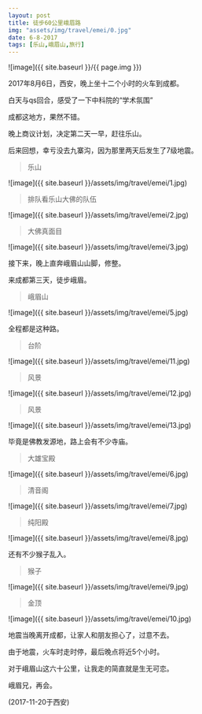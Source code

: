 ```yaml
---
layout: post
title: 徒步60公里峨眉路
img: "assets/img/travel/emei/0.jpg"
date: 6-8-2017
tags: [乐山,峨眉山,旅行]
---
```


![image]({{ site.baseurl }}/{{ page.img }})

2017年8月6日，西安，晚上坐十二个小时的火车到成都。

白天与qs回合，感受了一下中科院的“学术氛围”

成都这地方，果然不错。

晚上商议计划，决定第二天一早，赶往乐山。

后来回想，幸亏没去九寨沟，因为那里两天后发生了7级地震。

> 乐山

![image]({{ site.baseurl }}/assets/img/travel/emei/1.jpg)

> 排队看乐山大佛的队伍

![image]({{ site.baseurl }}/assets/img/travel/emei/2.jpg)

> 大佛真面目

![image]({{ site.baseurl }}/assets/img/travel/emei/3.jpg)

接下来，晚上直奔峨眉山山脚，修整。

来成都第三天，徒步峨眉。

> 峨眉山

![image]({{ site.baseurl }}/assets/img/travel/emei/5.jpg)

全程都是这种路。

> 台阶

![image]({{ site.baseurl }}/assets/img/travel/emei/11.jpg)

> 风景

![image]({{ site.baseurl }}/assets/img/travel/emei/12.jpg)

> 风景

![image]({{ site.baseurl }}/assets/img/travel/emei/13.jpg)

毕竟是佛教发源地，路上会有不少寺庙。

> 大雄宝殿

![image]({{ site.baseurl }}/assets/img/travel/emei/6.jpg)

> 清音阁

![image]({{ site.baseurl }}/assets/img/travel/emei/7.jpg)

> 纯阳殿

![image]({{ site.baseurl }}/assets/img/travel/emei/8.jpg)

还有不少猴子乱入。

> 猴子

![image]({{ site.baseurl }}/assets/img/travel/emei/9.jpg)

> 金顶

![image]({{ site.baseurl }}/assets/img/travel/emei/10.jpg)

地震当晚离开成都，让家人和朋友担心了，过意不去。

由于地震，火车时走时停，最后晚点将近5个小时。

对于峨眉山这六十公里，让我走的简直就是生无可恋。

峨眉兄，再会。

(2017-11-20于西安)






